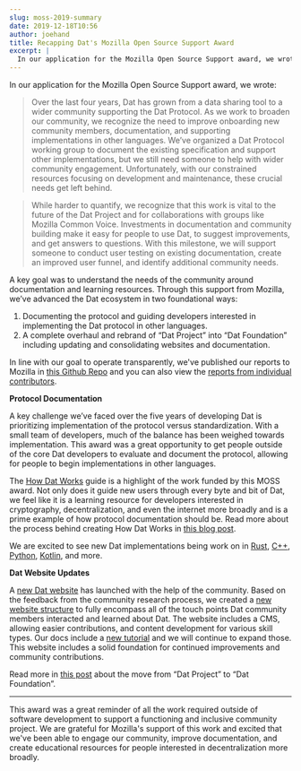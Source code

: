 ```yaml
---
slug: moss-2019-summary
date: 2019-12-18T10:56
author: joehand
title: Recapping Dat's Mozilla Open Source Support Award
excerpt: |
  In our application for the Mozilla Open Source Support award, we wrote:  Over the last four years, Dat has grown from a data sharing tool to a wider community supporting the Dat Protocol.
---
```



In our application for the Mozilla Open Source Support award, we wrote:

> Over the last four years, Dat has grown from a data sharing tool to a wider community supporting the Dat Protocol. As we work to broaden our community, we recognize the need to improve onboarding new community members, documentation, and supporting implementations in other languages. We’ve organized a Dat Protocol working group to document the existing specification and support other implementations, but we still need someone to help with wider community engagement. Unfortunately, with our constrained resources focusing on development and maintenance, these crucial needs get left behind.

> While harder to quantify, we recognize that this work is vital to the future of the Dat Project and for collaborations with groups like Mozilla Common Voice. Investments in documentation and community building make it easy for people to use Dat, to suggest improvements, and get answers to questions. With this milestone, we will support someone to conduct user testing on existing documentation, create an improved user funnel, and identify additional community needs.

A key goal was to understand the needs of the community around documentation and learning resources. Through this support from Mozilla, we’ve advanced the Dat ecosystem in two foundational ways:

1. Documenting the protocol and guiding developers interested in implementing the Dat protocol in other languages. 
2. A complete overhaul and rebrand of “Dat Project” into “Dat Foundation” including updating and consolidating websites and documentation.

In line with our goal to operate transparently, we've published our reports to Mozilla in [this Github Repo](https://github.com/datproject/organization/tree/master/grants/2018-MOSS) and you can also view the [reports from individual contributors](https://github.com/datproject/organization/issues/1).

**Protocol Documentation**

A key challenge we’ve faced over the five years of developing Dat is prioritizing implementation of the protocol versus standardization. With a small team of developers, much of the balance has been weighed towards implementation. This award was a great opportunity to get people outside of the core Dat developers to evaluate and document the protocol, allowing for people to begin implementations in other languages.

The [How Dat Works](https://datprotocol.github.io/how-dat-works/) guide is a highlight of the work funded by this MOSS award. Not only does it guide new users through every byte and bit of Dat, we feel like it is a learning resource for developers interested in cryptography, decentralization, and even the internet more broadly and is a prime example of how protocol documentation should be. Read more about the process behind creating How Dat Works in [this blog post](/how-dat-works/).

We are excited to see new Dat implementations being work on in [Rust](https://github.com/datrs), [C++](https://github.com/datcxx/), [Python](https://github.com/datpy), [Kotlin](https://github.com/datkt), and more.

**Dat Website Updates**

A [new Dat website](https://dat.foundation/) has launched with the help of the community. Based on the feedback from the community research process, we created a [new website structure](https://dat.discourse.group/t/rebuilding-the-dat-website-proposed-site-map/79) to fully encompass all of the touch points Dat community members interacted and learned about Dat. The website includes a CMS, allowing easier contributions, and content development for various skill types. Our docs include a [new tutorial](https://docs.dat.foundation/docs/kappa) and we will continue to expand those. This website includes a solid foundation for continued improvements and community contributions.

Read more in [this post](/dat-project-is-now-dat-protocol-foundation/) about the move from “Dat Project” to “Dat Foundation”.

---

This award was a great reminder of all the work required outside of software development to support a functioning and inclusive community project. We are grateful for Mozilla's support of this work and excited that we've been able to engage our community, improve documentation, and create educational resources for people interested in decentralization more broadly.

